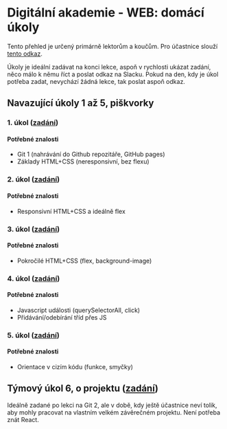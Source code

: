 # Digitální akademie - WEB: domácí úkoly

Tento přehled je určený primárně lektorům a koučům. Pro účastnice slouží [tento odkaz](https://github.com/Czechitas-podklady-WEB/Uvod-do-code-review).

Úkoly je ideální zadávat na konci lekce, aspoň v rychlosti ukázat zadání, něco málo k němu říct a poslat odkaz na Slacku. Pokud na den, kdy je úkol potřeba zadat, nevychází žádná lekce, tak poslat aspoň odkaz.

## Navazující úkoly 1 až 5, piškvorky

### 1. úkol ([zadání](https://github.com/Czechitas-podklady-WEB/Ukol-Piskvorky-1))

#### Potřebné znalosti

- Git 1 (nahrávání do Github repozitáře, GitHub pages)
- Základy HTML+CSS (neresponsivní, bez flexu)

### 2. úkol ([zadání](https://github.com/Czechitas-podklady-WEB/Ukol-Piskvorky-2))

#### Potřebné znalosti

- Responsivní HTML+CSS a ideálně flex

### 3. úkol ([zadání](https://github.com/Czechitas-podklady-WEB/Ukol-Piskvorky-3))

#### Potřebné znalosti

- Pokročilé HTML+CSS (flex, background-image)

### 4. úkol ([zadání](https://github.com/Czechitas-podklady-WEB/Ukol-Piskvorky-4))

#### Potřebné znalosti

- Javascript události (querySelectorAll, click)
- Přidávání/odebírání tříd přes JS

### 5. úkol ([zadání](https://github.com/Czechitas-podklady-WEB/Ukol-Piskvorky-5))

#### Potřebné znalosti

- Orientace v cizím kódu (funkce, smyčky)

## Týmový úkol 6, o projektu ([zadání](https://github.com/Czechitas-podklady-WEB/Ukol-O-projektu))

Ideálně zadané po lekci na Git 2, ale v době, kdy ještě účastnice neví tolik, aby mohly pracovat na vlastním velkém závěrečném projektu. Není potřeba znát React.
